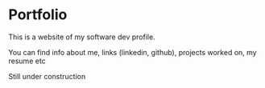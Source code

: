 # Portfolio

This is a website of my software dev profile.

You can find info about me, links (linkedin, github), projects worked on, my resume etc

Still under construction
